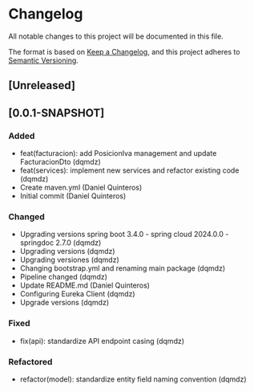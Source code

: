 # Changelog

All notable changes to this project will be documented in this file.

The format is based on [Keep a Changelog](https://keepachangelog.com/en/1.0.0/),
and this project adheres to [Semantic Versioning](https://semver.org/spec/v2.0.0.html).

## [Unreleased]

## [0.0.1-SNAPSHOT]

### Added
- feat(facturacion): add PosicionIva management and update FacturacionDto (dqmdz)
- feat(services): implement new services and refactor existing code (dqmdz)
- Create maven.yml (Daniel Quinteros)
- Initial commit (Daniel Quinteros)

### Changed
- Upgrading versions spring boot 3.4.0 - spring cloud 2024.0.0 - springdoc 2.7.0 (dqmdz)
- Upgrading versions (dqmdz)
- Upgrading versiones (dqmdz)
- Changing bootstrap.yml and renaming main package (dqmdz)
- Pipeline changed (dqmdz)
- Update README.md (Daniel Quinteros)
- Configuring Eureka Client (dqmdz)
- Upgrade versions (dqmdz)

### Fixed
- fix(api): standardize API endpoint casing (dqmdz)

### Refactored
- refactor(model): standardize entity field naming convention (dqmdz)
